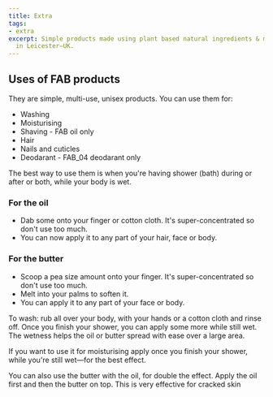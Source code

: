 ```yaml
---
title: Extra
tags:
- extra
excerpt: Simple products made using plant based natural ingredients & materials handcrafted
  in Leicester—UK.
---
```


## Uses of FAB products

They are simple, multi-use, unisex products. You can use them for:

* Washing
* Moisturising
* Shaving - FAB oil only
* Hair 
* Nails and cuticles
* Deodarant - FAB_04 deodarant only

The best way to use them is when you're having shower (bath) during or after or both, while your body is wet. 

### For the oil
* Dab some onto your finger or cotton cloth. It's super-concentrated so don't use too much.
* You can now apply it to any part of your hair, face or body.

### For the butter
* Scoop a pea size amount onto your finger. It's super-concentrated so don't use too much.
* Melt into your palms to soften it.
* You can apply it to any part of your face or body.

To wash: rub all over your body, with your hands or a cotton cloth and rinse off. Once you finish your shower, you can apply some more while still wet. The wetness helps the oil or butter spread with ease over a large area.

If you want to use it for moisturising apply once you finish your shower, while you're still wet—for the best effect.

You can also use the butter with the oil, for double the effect. Apply the oil first and then the butter on top. This is very effective for cracked skin




